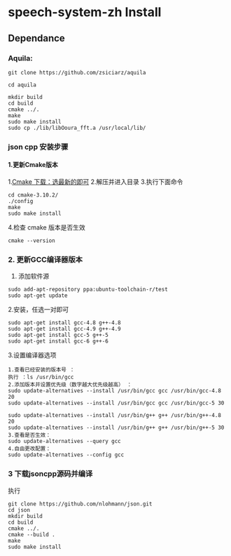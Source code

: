 # speech-system-zh Install

## Dependance

### Aquila:

```
git clone https://github.com/zsiciarz/aquila

cd aquila

mkdir build
cd build
cmake ../.
make
sudo make install
sudo cp ./lib/libOoura_fft.a /usr/local/lib/
```

### json cpp 安装步骤
#### 1.更新Cmake版本
1.[Cmake 下载：选最新的即可](https://cmake.org/download/) 
2.解压并进入目录
3.执行下面命令
```
cd cmake-3.10.2/
./config
make 
sudo make install
```
4.检查 cmake 版本是否生效
```
cmake --version
```
### 2. 更新GCC编译器版本
1. 添加软件源
```
sudo add-apt-repository ppa:ubuntu-toolchain-r/test
sudo apt-get update
```
2.安装，任选一对即可
```
sudo apt-get install gcc-4.8 g++-4.8
sudo apt-get install gcc-4.9 g++-4.9
sudo apt-get install gcc-5 g++-5
sudo apt-get install gcc-6 g++-6
```
3.设置编译器选项
```
1.查看已经安装的版本号 ： 
执行 ：ls /usr/bin/gcc
2.添加版本并设置优先级（数字越大优先级越高） ：
sudo update-alternatives --install /usr/bin/gcc gcc /usr/bin/gcc-4.8 20
sudo update-alternatives --install /usr/bin/gcc gcc /usr/bin/gcc-5 30

sudo update-alternatives --install /usr/bin/g++ g++ /usr/bin/g++-4.8 20
sudo update-alternatives --install /usr/bin/g++ g++ /usr/bin/g++-5 30
3.查看是否生效：
sudo update-alternatives --query gcc
4.自由更改配置：
sudo update-alternatives --config gcc
```
### 3 下载jsoncpp源码并编译
执行
```
git clone https://github.com/nlohmann/json.git
cd json
mkdir build
cd build
cmake ../.
cmake --build .
make 
sudo make install
```
